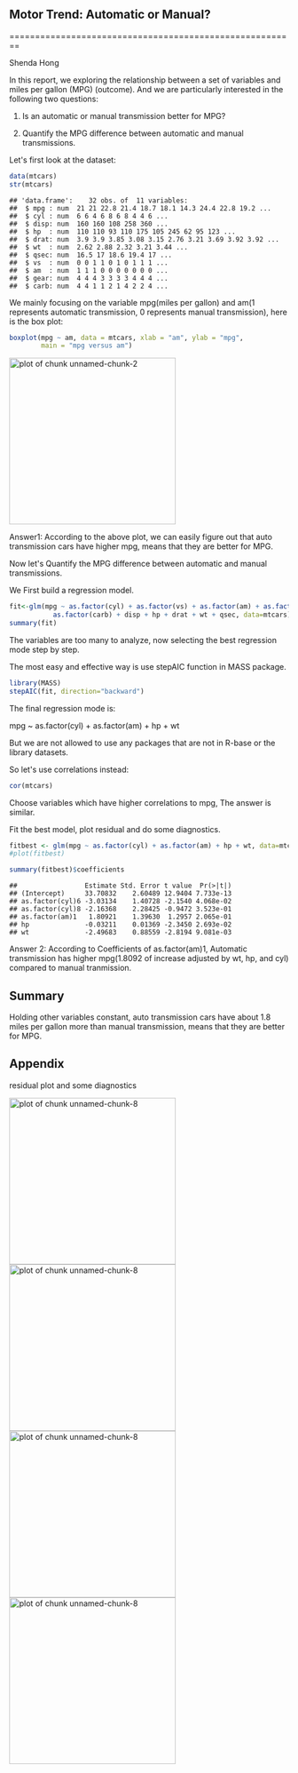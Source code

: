 ## Motor Trend: Automatic or Manual?
========================================================

Shenda Hong

In this report, we exploring the relationship between a set of variables and miles per gallon (MPG) (outcome). And we are particularly interested in the following two questions:

1. Is an automatic or manual transmission better for MPG?

2. Quantify the MPG difference between automatic and manual transmissions.

Let's first look at the dataset:


```r
data(mtcars)
str(mtcars)
```

```
## 'data.frame':	32 obs. of  11 variables:
##  $ mpg : num  21 21 22.8 21.4 18.7 18.1 14.3 24.4 22.8 19.2 ...
##  $ cyl : num  6 6 4 6 8 6 8 4 4 6 ...
##  $ disp: num  160 160 108 258 360 ...
##  $ hp  : num  110 110 93 110 175 105 245 62 95 123 ...
##  $ drat: num  3.9 3.9 3.85 3.08 3.15 2.76 3.21 3.69 3.92 3.92 ...
##  $ wt  : num  2.62 2.88 2.32 3.21 3.44 ...
##  $ qsec: num  16.5 17 18.6 19.4 17 ...
##  $ vs  : num  0 0 1 1 0 1 0 1 1 1 ...
##  $ am  : num  1 1 1 0 0 0 0 0 0 0 ...
##  $ gear: num  4 4 4 3 3 3 3 4 4 4 ...
##  $ carb: num  4 4 1 1 2 1 4 2 2 4 ...
```

We mainly focusing on the variable mpg(miles per gallon) and am(1 represents automatic transmission, 0 represents manual transmission), here is the box plot:


```r
boxplot(mpg ~ am, data = mtcars, xlab = "am", ylab = "mpg", 
        main = "mpg versus am")
```

<img src="figure/unnamed-chunk-2.png" title="plot of chunk unnamed-chunk-2" alt="plot of chunk unnamed-chunk-2" width="300" />

Answer1: According to the above plot, we can easily figure out that auto transmission cars have higher mpg, means that they are better for MPG.

Now let's Quantify the MPG difference between automatic and manual transmissions. 

We First build a regression model.


```r
fit<-glm(mpg ~ as.factor(cyl) + as.factor(vs) + as.factor(am) + as.factor(gear) + 
           as.factor(carb) + disp + hp + drat + wt + qsec, data=mtcars)
summary(fit)
```

The variables are too many to analyze, now selecting the best regression mode step by step.

The most easy and effective way is use stepAIC function in MASS package.


```r
library(MASS)
stepAIC(fit, direction="backward")
```

The final regression mode is:

mpg ~ as.factor(cyl) + as.factor(am) + hp + wt

But we are not allowed to use any packages that are not in R-base or the library datasets.

So let's use correlations instead:


```r
cor(mtcars)
```

Choose variables which have higher correlations to mpg, The answer is similar.

Fit the best model, plot residual and do some diagnostics.


```r
fitbest <- glm(mpg ~ as.factor(cyl) + as.factor(am) + hp + wt, data=mtcars)
#plot(fitbest)
```


```r
summary(fitbest)$coefficients
```

```
##                 Estimate Std. Error t value  Pr(>|t|)
## (Intercept)     33.70832    2.60489 12.9404 7.733e-13
## as.factor(cyl)6 -3.03134    1.40728 -2.1540 4.068e-02
## as.factor(cyl)8 -2.16368    2.28425 -0.9472 3.523e-01
## as.factor(am)1   1.80921    1.39630  1.2957 2.065e-01
## hp              -0.03211    0.01369 -2.3450 2.693e-02
## wt              -2.49683    0.88559 -2.8194 9.081e-03
```

Answer 2: According to Coefficients of as.factor(am)1, Automatic transmission has higher mpg(1.8092 of increase adjusted by wt, hp, and cyl) compared to manual tranmission.

## Summary

Holding other variables constant, auto transmission cars have about 1.8 miles per gallon more than manual transmission, means that they are better for MPG.

## Appendix

residual plot and some diagnostics

<img src="figure/unnamed-chunk-81.png" title="plot of chunk unnamed-chunk-8" alt="plot of chunk unnamed-chunk-8" width="300" /><img src="figure/unnamed-chunk-82.png" title="plot of chunk unnamed-chunk-8" alt="plot of chunk unnamed-chunk-8" width="300" /><img src="figure/unnamed-chunk-83.png" title="plot of chunk unnamed-chunk-8" alt="plot of chunk unnamed-chunk-8" width="300" /><img src="figure/unnamed-chunk-84.png" title="plot of chunk unnamed-chunk-8" alt="plot of chunk unnamed-chunk-8" width="300" />
